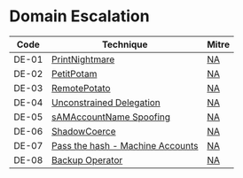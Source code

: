 # Domain Escalation

|Code     |Technique               |Mitre     |
|---------|------------------------|----------|
|DE-01   |[PrintNightmare](https://pentestlab.blog/2021/08/17/domain-escalation-printnightmare/)|[NA](https://attack.mitre.org/)|
|DE-02   |[PetitPotam](https://pentestlab.blog/2021/09/14/petitpotam-ntlm-relay-to-ad-cs/)|[NA](https://attack.mitre.org/)|
|DE-03   |[RemotePotato](https://pentestlab.blog/2021/05/04/remote-potato-from-domain-user-to-enterprise-admin/)|[NA](https://attack.mitre.org/)|
|DE-04   |[Unconstrained Delegation](https://pentestlab.blog/2022/03/21/unconstrained-delegation/)|[NA](https://attack.mitre.org/)|
|DE-05   |[sAMAccountName Spoofing](https://pentestlab.blog/2022/01/10/domain-escalation-samaccountname-spoofing/)|[NA](https://attack.mitre.org/)|
|DE-06   |[ShadowCoerce](https://pentestlaboratories.com/2022/01/11/shadowcoerce/)|[NA](https://attack.mitre.org/)|
|DE-07   |[Pass the hash - Machine Accounts](https://pentestlab.blog/2022/02/01/machine-accounts/)|[NA](https://attack.mitre.org/)|
|DE-08   |[Backup Operator](https://pentestlab.blog/2024/01/22/domain-escalation-backup-operator/)|[NA](https://attack.mitre.org/)|
